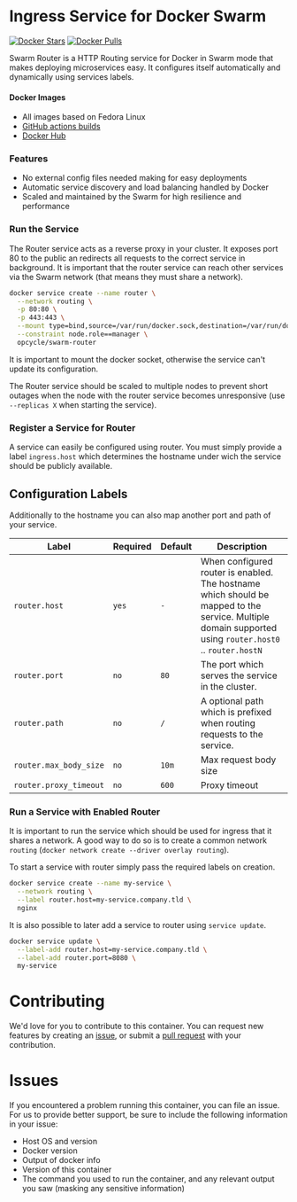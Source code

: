 # Ingress Service for Docker Swarm

[![Docker Stars](https://img.shields.io/docker/stars/opcycle/swarm-router.svg?style=flat-square)](https://hub.docker.com/r/opcycle/swarm-router) [![Docker Pulls](https://img.shields.io/docker/pulls/opcycle/swarm-router.svg?style=flat-square)](https://hub.docker.com/r/opcycle/swarm-router)

Swarm Router is a HTTP Routing service for Docker in Swarm mode that makes deploying microservices easy. It configures itself automatically and dynamically using services labels.

#### Docker Images

- All images based on Fedora Linux
- [GitHub actions builds](https://github.com/opcycle/docker-swarm-router/actions) 
- [Docker Hub](https://hub.docker.com/r/opcycle/swarm-router)

### Features

- No external config files needed making for easy deployments
- Automatic service discovery and load balancing handled by Docker
- Scaled and maintained by the Swarm for high resilience and performance

### Run the Service

The Router service acts as a reverse proxy in your cluster. It exposes port 80
to the public an redirects all requests to the correct service in background.
It is important that the router service can reach other services via the Swarm
network (that means they must share a network).

```bash
docker service create --name router \
  --network routing \
  -p 80:80 \
  -p 443:443 \
  --mount type=bind,source=/var/run/docker.sock,destination=/var/run/docker.sock \
  --constraint node.role==manager \
  opcycle/swarm-router
```

It is important to mount the docker socket, otherwise the service can't update
its configuration.

The Router service should be scaled to multiple nodes to prevent short outages
when the node with the router service becomes unresponsive (use `--replicas X` when starting the service).

### Register a Service for Router

A service can easily be configured using router. You must simply provide a label
`ingress.host` which determines the hostname under wich the service should be
publicly available.

## Configuration Labels

Additionally to the hostname you can also map another port and path of your service.

| Label   | Required | Default | Description |
| ------- | -------- | ------- | ----------- |
| `router.host` | `yes` | `-`      | When configured router is enabled. The hostname which should be mapped to the service. Multiple domain supported using `router.host0` .. `router.hostN` |
| `router.port` | `no`  | `80`    | The port which serves the service in the cluster. |
| `router.path` | `no`  | `/`     | A optional path which is prefixed when routing requests to the service. |
| `router.max_body_size` | `no` | `10m` | Max request body size | 
| `router.proxy_timeout` | `no` | `600` | Proxy timeout | 


### Run a Service with Enabled Router

It is important to run the service which should be used for ingress that it
shares a network. A good way to do so is to create a common network `routing`
(`docker network create --driver overlay routing`).

To start a service with router simply pass the required labels on creation.

```bash
docker service create --name my-service \
  --network routing \
  --label router.host=my-service.company.tld \
  nginx
```

It is also possible to later add a service to router using `service update`.

```bash
docker service update \
  --label-add router.host=my-service.company.tld \
  --label-add router.port=8080 \
  my-service
```

# Contributing
We'd love for you to contribute to this container. You can request new features by creating an [issue](https://github.com/opcycle/docker-swarm-router/issues), or submit a [pull request](https://github.com/opcycle/docker-swarm-router/pulls) with your contribution.

# Issues
If you encountered a problem running this container, you can file an issue. For us to provide better support, be sure to include the following information in your issue:

- Host OS and version
- Docker version
- Output of docker info
- Version of this container
- The command you used to run the container, and any relevant output you saw (masking any sensitive information)
